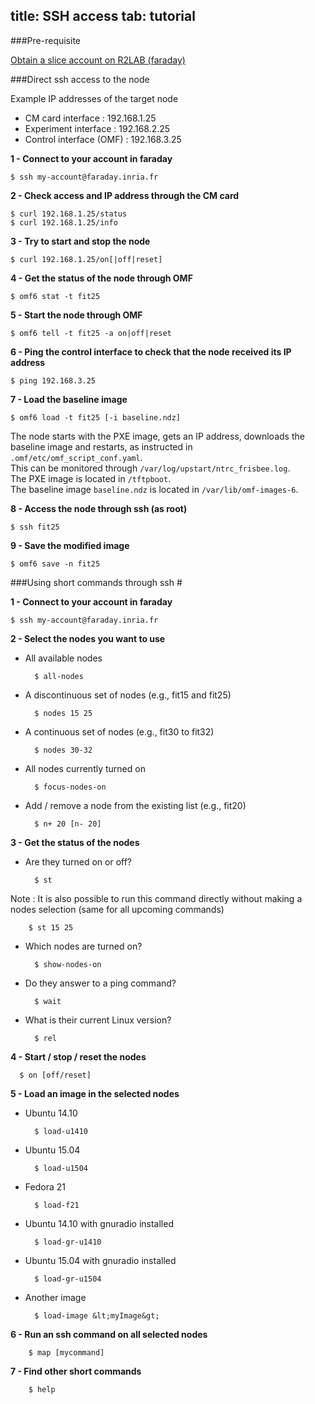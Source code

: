 title: SSH access
tab: tutorial
---

<script type="text/javascript">loadMenu();</script>

###Pre-requisite

[Obtain a slice account on R2LAB (faraday)](tuto-01-registration.html#main)


###Direct ssh access to the node

Example IP addresses of the target node

* CM card interface : 192.168.1.25
* Experiment interface : 192.168.2.25
* Control interface (OMF) : 192.168.3.25

**1 - Connect to your account in faraday**

    $ ssh my-account@faraday.inria.fr

**2 - Check access and IP address through the CM card**

    $ curl 192.168.1.25/status
    $ curl 192.168.1.25/info
**3 - Try to start and stop the node**

	$ curl 192.168.1.25/on[|off|reset]
**4 - Get the status of the node through OMF**

	$ omf6 stat -t fit25 

**5 - Start the node through OMF**

	$ omf6 tell -t fit25 -a on|off|reset

**6 - Ping the control interface to check that the node received its IP address**

	$ ping 192.168.3.25

**7 - Load the baseline image**

	$ omf6 load -t fit25 [-i baseline.ndz]
The node starts with the PXE image, gets an IP address, downloads the baseline image and restarts, as instructed in `.omf/etc/omf_script_conf.yaml`.   
This can be monitored through `/var/log/upstart/ntrc_frisbee.log`.  
The PXE image is located in `/tftpboot`.  
The baseline image `baseline.ndz` is located in `/var/lib/omf-images-6`.   

**8 - Access the node through ssh (as root)**

	$ ssh fit25

**9 - Save the modified image**

	$ omf6 save -n fit25

###Using short commands through ssh #

**1 - Connect to your account in faraday**

    $ ssh my-account@faraday.inria.fr
**2 - Select the nodes you want to use**
* All available nodes

        $ all-nodes
* A discontinuous set of nodes (e.g., fit15 and fit25)

        $ nodes 15 25
* A continuous set of nodes (e.g., fit30 to fit32)

        $ nodes 30-32
* All nodes currently turned on

        $ focus-nodes-on
* Add / remove a node from the existing list (e.g., fit20)

        $ n+ 20 [n- 20]
        
**3 - Get the status of the nodes**
* Are they turned on or off?

        $ st
Note : It is also possible to run this command directly without making a nodes selection (same for all upcoming commands)

        $ st 15 25
* Which nodes are turned on?
      
        $ show-nodes-on
* Do they answer to a ping command?

        $ wait
* What is their current Linux version?

        $ rel
        
**4 - Start / stop / reset the nodes** 
      
      $ on [off/reset]
      
**5 - Load an image in the selected nodes**    
* Ubuntu 14.10

        $ load-u1410
* Ubuntu 15.04

        $ load-u1504
* Fedora 21

        $ load-f21
* Ubuntu 14.10 with gnuradio installed

        $ load-gr-u1410
* Ubuntu 15.04 with gnuradio installed

        $ load-gr-u1504
* Another image

        $ load-image &lt;myImage&gt;
        
**6 - Run an ssh command on all selected nodes**

        $ map [mycommand]
        
**7 - Find other short commands**

        $ help
